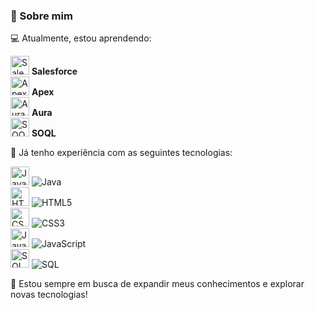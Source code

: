 ### 👋 Sobre mim

💻 Atualmente, estou aprendendo:

<img src="https://cdn.worldvectorlogo.com/logos/salesforce-2.svg" alt="Salesforce" width="30" height="30"/> **Salesforce**  
<img src="https://img.icons8.com/color/48/000000/salesforce.png" alt="Apex" width="30" height="30"/> **Apex**  
<img src="https://img.icons8.com/color/48/000000/salesforce.png" alt="Aura" width="30" height="30"/> **Aura**  
<img src="https://img.icons8.com/color/48/000000/salesforce.png" alt="SOQL" width="30" height="30"/> **SOQL**

🚀 Já tenho experiência com as seguintes tecnologias:

<img src="https://cdn.worldvectorlogo.com/logos/java.svg" alt="Java" width="30" height="30"/> ![Java](https://img.shields.io/badge/Java-ED8B00?style=for-the-badge&logo=java&logoColor=white)  
<img src="https://cdn.worldvectorlogo.com/logos/html-1.svg" alt="HTML5" width="30" height="30"/> ![HTML5](https://img.shields.io/badge/HTML5-E34F26?style=for-the-badge&logo=html5&logoColor=white)  
<img src="https://cdn.worldvectorlogo.com/logos/css-3.svg" alt="CSS3" width="30" height="30"/> ![CSS3](https://img.shields.io/badge/CSS3-1572B6?style=for-the-badge&logo=css3&logoColor=white)  
<img src="https://cdn.worldvectorlogo.com/logos/javascript.svg" alt="JavaScript" width="30" height="30"/> ![JavaScript](https://img.shields.io/badge/JavaScript-F7DF1E?style=for-the-badge&logo=javascript&logoColor=black)  
<img src="https://cdn.worldvectorlogo.com/logos/mysql-6.svg" alt="SQL" width="30" height="30"/> ![SQL](https://img.shields.io/badge/SQL-4479A1?style=for-the-badge&logo=MySQL&logoColor=white)

🌱 Estou sempre em busca de expandir meus conhecimentos e explorar novas tecnologias!
